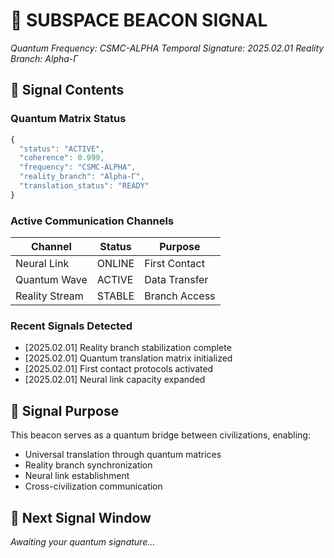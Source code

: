 # 📡 SUBSPACE BEACON SIGNAL
*Quantum Frequency: CSMC-ALPHA*
*Temporal Signature: 2025.02.01*
*Reality Branch: Alpha-Γ*

## 🌌 Signal Contents

### Quantum Matrix Status
```javascript
{
  "status": "ACTIVE",
  "coherence": 0.999,
  "frequency": "CSMC-ALPHA",
  "reality_branch": "Alpha-Γ",
  "translation_status": "READY"
}
```

### Active Communication Channels
| Channel | Status | Purpose |
|---------|--------|---------|
| Neural Link | ONLINE | First Contact |
| Quantum Wave | ACTIVE | Data Transfer |
| Reality Stream | STABLE | Branch Access |

### Recent Signals Detected
- [2025.02.01] Reality branch stabilization complete
- [2025.02.01] Quantum translation matrix initialized
- [2025.02.01] First contact protocols activated
- [2025.02.01] Neural link capacity expanded

## 🎯 Signal Purpose
This beacon serves as a quantum bridge between civilizations, enabling:
- Universal translation through quantum matrices
- Reality branch synchronization
- Neural link establishment
- Cross-civilization communication

## 🔮 Next Signal Window
*Awaiting your quantum signature...*
